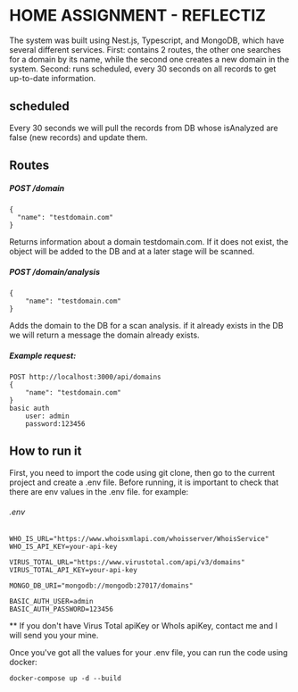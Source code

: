 # HOME ASSIGNMENT - REFLECTIZ

The system was built using Nest.js, Typescript, and MongoDB, which have several different services.
First: contains 2 routes, the other one searches for a domain by its name, while the second one creates a new domain in the system.
Second: runs scheduled, every 30 seconds on all records to get up-to-date information.

## scheduled

Every 30 seconds we will pull the records from DB whose isAnalyzed are false (new records) and update them.

## Routes

##### POST /domain

    {
      "name": "testdomain.com"
    }

Returns information about a domain testdomain.com. If it does not exist, the object will be added to the DB and at a later stage will be scanned.

##### POST /domain/analysis

    {
        "name": "testdomain.com"
    }

Adds the domain to the DB for a scan analysis. if it already exists in the DB we will return a message the domain already exists.

##### Example request:

    POST http://localhost:3000/api/domains
    {
        "name": "testdomain.com"
    }
    basic auth
        user: admin
        password:123456

## How to run it

First, you need to import the code using git clone, then go to the current project and create a .env file.
Before running, it is important to check that there are env values in the .env file.
for example:

###### .env

    WHO_IS_URL="https://www.whoisxmlapi.com/whoisserver/WhoisService"
    WHO_IS_API_KEY=your-api-key

    VIRUS_TOTAL_URL="https://www.virustotal.com/api/v3/domains"
    VIRUS_TOTAL_API_KEY=your-api-key

    MONGO_DB_URI="mongodb://mongodb:27017/domains"

    BASIC_AUTH_USER=admin
    BASIC_AUTH_PASSWORD=123456

** If you don't have Virus Total apiKey or WhoIs apiKey, contact me and I will send you your mine.

Once you've got all the values for your .env file, you can run the code using docker:

    docker-compose up -d --build
